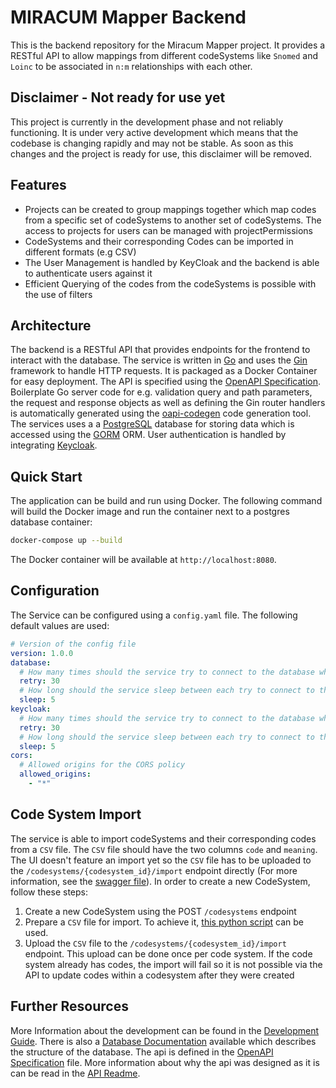 # MIRACUM Mapper Backend

This is the backend repository for the Miracum Mapper project. It provides a RESTful API to allow mappings from different codeSystems like `Snomed` and `Loinc` to be associated in `n:m` relationships with each other.

## Disclaimer - Not ready for use yet

This project is currently in the development phase and not reliably functioning. It is under very active development which means that the codebase is changing rapidly and may not be stable. As soon as this changes and the project is ready for use, this disclaimer will be removed.

## Features

- Projects can be created to group mappings together which map codes from a specific set of codeSystems to another set of codeSystems. The access to projects for users can be managed with projectPermissions
- CodeSystems and their corresponding Codes can be imported in different formats (e.g CSV)
- The User Management is handled by KeyCloak and the backend is able to authenticate users against it
- Efficient Querying of the codes from the codeSystems is possible with the use of filters

## Architecture

The backend is a RESTful API that provides endpoints for the frontend to interact with the database. The service is written in [Go](https://go.dev) and uses the [Gin](https://gin-gonic.com) framework to handle HTTP requests. It is packaged as a Docker Container for easy deployment. The API is specified using the [OpenAPI Specification](https://swagger.io/resources/open-api/). Boilerplate Go server code for e.g. validation query and path parameters, the request and response objects as well as defining the Gin router handlers is automatically generated using the [oapi-codegen](https://github.com/oapi-codegen/oapi-codegen) code generation tool. The services uses a a [PostgreSQL](https://www.postgresql.org) database for storing data which is accessed using the [GORM](https://gorm.io) ORM. User authentication is handled by integrating [Keycloak](https://www.keycloak.org).

## Quick Start

The application can be build and run using Docker. The following command will build the Docker image and run the container next to a postgres database container:

```bash
docker-compose up --build
```

The Docker container will be available at `http://localhost:8080`.

## Configuration

The Service can be configured using a `config.yaml` file. The following default values are used:

```yaml
# Version of the config file
version: 1.0.0
database:
  # How many times should the service try to connect to the database when starting
  retry: 30
  # How long should the service sleep between each try to connect to the database
  sleep: 5
keycloak:
  # How many times should the service try to connect to the database when starting
  retry: 30
  # How long should the service sleep between each try to connect to the database
  sleep: 5
cors:
  # Allowed origins for the CORS policy
  allowed_origins:
    - "*"
```

## Code System Import

The service is able to import codeSystems and their corresponding codes from a `CSV` file. The `CSV` file should have the two columns `code` and `meaning`. The UI doesn't feature an import yet so the `CSV` file has to be uploaded to the `/codesystems/{codesystem_id}/import` endpoint directly (For more information, see the [swagger file](api/openapi.yaml)). In order to create a new CodeSystem, follow these steps:

1. Create a new CodeSystem using the POST `/codesystems` endpoint
2. Prepare a `CSV` file for import. To achieve it, [this python script](tools/codesystem-import/parser/README.md) can be used.
3. Upload the `CSV` file to the `/codesystems/{codesystem_id}/import` endpoint. This upload can be done once per code system. If the code system already has codes, the import will fail so it is not possible via the API to update codes within a codesystem after they were created

## Further Resources

More Information about the development can be found in the [Development Guide](./docs/development.md). There is also a [Database Documentation](./docs/database.md) available which describes the structure of the database. The api is defined in the [OpenAPI Specification](./api/openapi.yaml) file. More information about why the api was designed as it is can be read in the [API Readme](./api/README.md).
